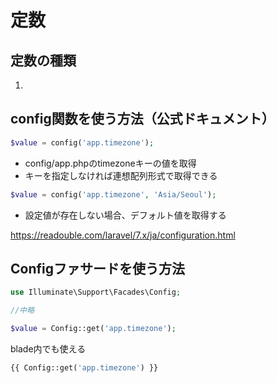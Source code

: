 # 定数
## 定数の種類
1. 
## config関数を使う方法（公式ドキュメント）

```php
$value = config('app.timezone');
```
- config/app.phpのtimezoneキーの値を取得
- キーを指定しなければ連想配列形式で取得できる

```php
$value = config('app.timezone', 'Asia/Seoul');
```
- 設定値が存在しない場合、デフォルト値を取得する

https://readouble.com/laravel/7.x/ja/configuration.html

## Configファサードを使う方法

```php
use Illuminate\Support\Facades\Config;

//中略

$value = Config::get('app.timezone');
```
blade内でも使える
```php
{{ Config::get('app.timezone') }}
```
